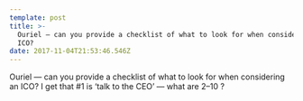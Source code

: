 ```yaml
---
template: post
title: >-
  Ouriel — can you provide a checklist of what to look for when considering an
  ICO?
date: 2017-11-04T21:53:46.546Z
---
```

Ouriel — can you provide a checklist of what to look for when considering an ICO? I get that #1 is ‘talk to the CEO’ — what are 2–10 ?
